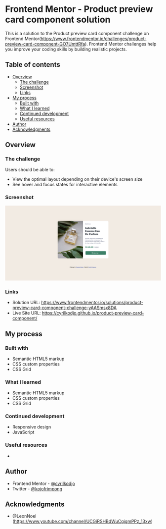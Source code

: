 # Frontend Mentor - Product preview card component solution

This is a solution to the Product preview card component challenge on Frontend Mentor(https://www.frontendmentor.io/challenges/product-preview-card-component-GO7UmttRfa). Frontend Mentor challenges help you improve your coding skills by building realistic projects. 

## Table of contents

- [Overview](#overview)
  - [The challenge](#the-challenge)
  - [Screenshot](#screenshot)
  - [Links](#links)
- [My process](#my-process)
  - [Built with](#built-with)
  - [What I learned](#what-i-learned)
  - [Continued development](#continued-development)
  - [Useful resources](#useful-resources)
- [Author](#author)
- [Acknowledgments](#acknowledgments)


## Overview

### The challenge

Users should be able to:

- View the optimal layout depending on their device's screen size
- See hover and focus states for interactive elements

### Screenshot

![](./screenshot.jpg)


### Links

- Solution URL: https://www.frontendmentor.io/solutions/product-preview-card-component-challenge-yAASmsx8DA
- Live Site URL: https://cyrilkodjo.github.io/product-preview-card-component/

## My process

### Built with

- Semantic HTML5 markup
- CSS custom properties
- CSS Grid


### What I learned

- Semantic HTML5 markup
- CSS custom properties
- CSS Grid


### Continued development

- Responsive design
- JavaScript


### Useful resources

- 

## Author

- Frontend Mentor - [@cyrilkodjo](https://www.frontendmentor.io/profile/cyrilkodjo)
- Twitter - [@kojofrimpong](https://www.twitter.com/kojofrimpong)

## Acknowledgments

- @LeonNoel (https://www.youtube.com/channel/UCGiRSHBdWuCgjgmPPz_13xw)

